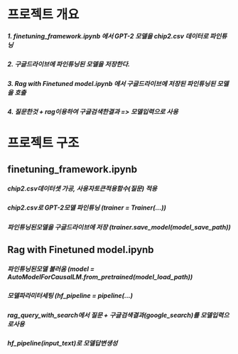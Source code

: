 # 프로젝트 개요
##### 1. finetuning_framework.ipynb 에서 GPT-2 모델을 chip2.csv 데이터로 파인튜닝
##### 2. 구글드라이브에 파인튜닝된 모델을 저장한다.
##### 3. Rag with Finetuned model.ipynb 에서 구글드라이브에 저장된 파인튜닝된 모델을 호출 
##### 4. 질문한것 + rag이용하여 구글검색한결과 => 모델입력으로 사용

# 프로젝트 구조
## finetuning_framework.ipynb 
##### chip2.csv데이터셋 가공, 사용자토큰적용함수(<QUERY>질문) 적용
##### chip2.csv로 GPT-2모델 파인튜닝 (trainer = Trainer(...))
##### 파인튜닝된모델을 구글드라이브에 저장 (trainer.save_model(model_save_path))

## Rag with Finetuned model.ipynb
##### 파인튜닝된모델 불러옴 (model = AutoModelForCausalLM.from_pretrained(model_load_path))
##### 모델파라미터세팅 (hf_pipeline = pipeline(...)
##### rag_query_with_search에서 질문 + 구글검색결과(google_search)를 모델입력으로사용 
##### hf_pipeline(input_text)로 모델답변생성 
